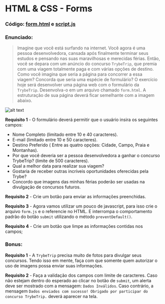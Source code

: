 # HTML & CSS - Forms


### Código: [form.html](form.html) e [script.js](script.js)

### Enunciado:
>Imagine que você está surfando na internet. Você agora é uma pessoa desenvolvedora, cansada após finalmente terminar seus estudos e pensando nas suas maravilhosas e merecidas férias.
Então, você se depara com um anúncio do concurso `TrybeTrip`, que premia com uma viagem totalmente paga e com várias opções de destino. Como você imagina que seria a página para concorrer a essa viagem?
Concorda que seria uma espécie de formulário?
O exercício hoje será desenvolver uma página web com o formulário da `TrybeTrip`. Desenvolva-o em um arquivo chamado `form.html`. A estruturação de sua página deverá ficar semelhante com a imagem abaixo.

![alt text](https://s3.us-east-2.amazonaws.com/assets.app.betrybe.com/fundamentals/html-forms/images/Excalidraw-forms-94cb593582e99fd08f284274fd8b50ab.png)

**Requisito 1** - O formulário deverá permitir que o usuário insira os seguintes campos:

* Nome Completo (limitado entre 10 e 40 caracteres).
* E-mail (limitado entre 10 e 50 caracteres).
* Destino Preferido ( Entre as quatro opções: Cidade, Campo, Praia e Montanhas).
* Por que você deveria ser a pessoa desenvolvedora a ganhar o concurso TrybeTrip? (limite de 500 caracteres).
* Qual a melhor data para realizar sua viagem?
* Gostaria de receber outras incríveis oportunidades oferecidas pela Trybe?
* Concordo que imagens das minhas férias poderão ser usadas na divulgação de concursos futuros.

**Requisito 2** - Crie um botão para enviar as informações preenchidas.

**Requisito 3** - Agora vamos utilizar um pouco de javascript, para isso crie o arquivo `form.js` e o referencie no HTML. E interrompa o comportamento padrão do botão `submit` utilizando o método `preventDefault()`.

**Requisito 4** - Crie um botão que limpe as informações contidas nos campos;

### Bonus:

**Requisito 1** - A `TrybeTrip` precisa muito de fotos para divulgar seus concursos. Tendo isso em mente, faça com que somente quem autorizar o uso de imagens possa enviar suas informações.

**Requisito 2** - Faça a validação dos campos com limite de caracteres. Caso não estejam dentro do esperado ao clicar no botão de `submit`, um alerta deve ser mostrado com a mensagem: `Dados Inválidos`. Caso contrário, a mensagem `Dados enviados com sucesso! Obrigado por participar do concurso TrybeTrip.` deverá aparecer na tela.
